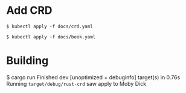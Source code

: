 # Add CRD

`$ kubectl apply -f docs/crd.yaml`

`$ kubectl apply -f docs/book.yaml`

# Building

$ cargo run
    Finished dev [unoptimized + debuginfo] target(s) in 0.76s
     Running `target/debug/rust-crd`
saw apply to Moby Dick